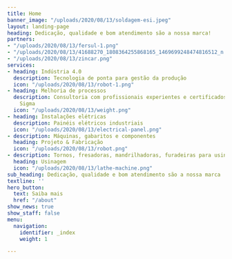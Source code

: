 ```yaml
---
title: Home
banner_image: "/uploads/2020/08/13/soldagem-esi.jpeg"
layout: landing-page
heading: Dedicação, qualidade e bom atendimento são a nossa marca!
partners:
- "/uploads/2020/08/13/fersul-1.png"
- "/uploads/2020/08/13/41688270_1808364255868165_1469699248474816512_n.png"
- "/uploads/2020/08/13/zincar.png"
services:
- heading: Indústria 4.0
  description: Tecnologia de ponta para gestão da produção
  icon: "/uploads/2020/08/13/robot-1.png"
- heading: Melhoria de processos
  description: Consultoria com profissionais experientes e certificados em Lean Six
    Sigma
  icon: "/uploads/2020/08/13/weight.png"
- heading: Instalações elétricas
  description: Painéis elétricos industriais
  icon: "/uploads/2020/08/13/electrical-panel.png"
- description: Máquinas, gabaritos e componentes
  heading: Projeto & Fabricação
  icon: "/uploads/2020/08/13/robot.png"
- description: Tornos, fresadoras, mandrilhadoras, furadeiras para usinagem de precisão
  heading: Usinagem
  icon: "/uploads/2020/08/13/lathe-machine.png"
sub_heading: Dedicação, qualidade e bom atendimento são a nossa marca
textline: ''
hero_button:
  text: Saiba mais
  href: "/about"
show_news: true
show_staff: false
menu:
  navigation:
    identifier: _index
    weight: 1

---
```

